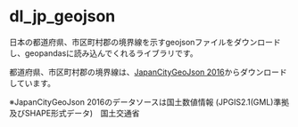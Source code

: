 # dl_jp_geojson

日本の都道府県、市区町村郡の境界線を示すgeojsonファイルをダウンロードし、geopandasに読み込んでくれるライブラリです。

都道府県、市区町村郡の境界線は、[JapanCityGeoJson 2016](https://github.com/niiyz/JapanCityGeoJson)からダウンロードしています。

※JapanCityGeoJson 2016のデータソースは国土数値情報 (JPGIS2.1(GML)準拠及びSHAPE形式データ)　国土交通省

